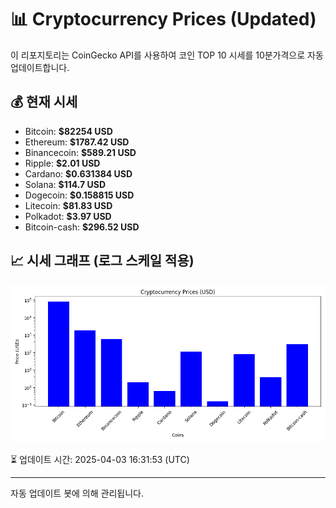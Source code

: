 
# 📊 Cryptocurrency Prices (Updated)

이 리포지토리는 CoinGecko API를 사용하여 코인 TOP 10 시세를 10분가격으로 자동 업데이트합니다.

## 💰 현재 시세
- Bitcoin: **$82254 USD**
- Ethereum: **$1787.42 USD**
- Binancecoin: **$589.21 USD**
- Ripple: **$2.01 USD**
- Cardano: **$0.631384 USD**
- Solana: **$114.7 USD**
- Dogecoin: **$0.158815 USD**
- Litecoin: **$81.83 USD**
- Polkadot: **$3.97 USD**
- Bitcoin-cash: **$296.52 USD**

## 📈 시세 그래프 (로그 스케일 적용)
![Crypto Prices](crypto_prices.png)

⏳ 업데이트 시간: 2025-04-03 16:31:53 (UTC)

---
자동 업데이트 봇에 의해 관리됩니다.
